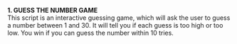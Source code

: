 **1. GUESS THE NUMBER GAME**  
This script is an interactive guessing game, which will ask the user to guess a number between 1 and 30. It will tell you if each guess is too high or too low. You win if you can guess the number within 10 tries.
